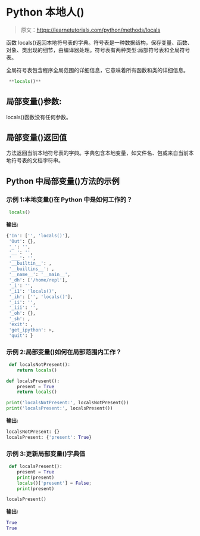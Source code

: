 # Python 本地人()

> 原文：<https://learnetutorials.com/python/methods/locals>

函数 locals()返回本地符号表的字典。符号表是一种数据结构，保存变量、函数、对象、类出现的细节，由编译器处理。符号表有两种类型:局部符号表和全局符号表。

全局符号表包含程序全局范围的详细信息，它意味着所有函数和类的详细信息。

```py
 **locals()** 

```

## 局部变量()参数:

locals()函数没有任何参数。

## 局部变量()返回值

方法返回当前本地符号表的字典。字典包含本地变量，如文件名、包或来自当前本地符号表的文档字符串。

## Python 中局部变量()方法的示例

### 示例 1:本地变量()在 Python 中是如何工作的？

```py
 locals() 

```

**输出:**

```py
{'In': ['', 'locals()'],
 'Out': {},
 '_': '',
 '__': '',
 '___': '',
 '__builtin__': ,
 '__builtins__': ,
 '__name__': '__main__',
 '_dh': ['/home/repl'],
 '_i': '',
 '_i1': 'locals()',
 '_ih': ['', 'locals()'],
 '_ii': '',
 '_iii': '',
 '_oh': {},
 '_sh': ,
 'exit': ,
 'get_ipython': >,
 'quit': } 
```

### 示例 2:局部变量()如何在局部范围内工作？

```py
 def localsNotPresent():
    return locals()

def localsPresent():
    present = True
    return locals()

print('localsNotPresent:', localsNotPresent())
print('localsPresent:', localsPresent()) 

```

**输出:**

```py
localsNotPresent: {}
localsPresent: {'present': True} 
```

### 示例 3:更新局部变量()字典值

```py
 def localsPresent():
    present = True
    print(present)
    locals()['present'] = False;
    print(present)

localsPresent() 

```

**输出:**

```py
True
True 
```